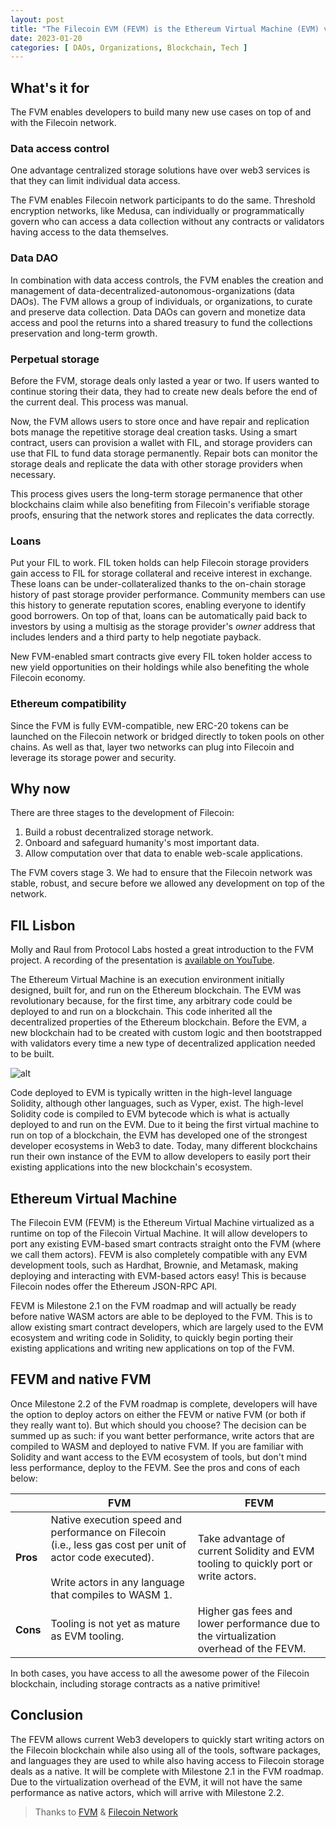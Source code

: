 ```yaml
---
layout: post
title: "The Filecoin EVM (FEVM) is the Ethereum Virtual Machine (EVM) virtualized as a runtime on top of the Filecoin Virtual Machine (FVM). Before understanding the FEVM you must be familiar with the regular EVM."
date: 2023-01-20
categories: [ DAOs, Organizations, Blockchain, Tech ]
---
```


## What's it for

The FVM enables developers to build many new use cases on top of and with the Filecoin network.

### Data access control

One advantage centralized storage solutions have over web3 services is that they can limit individual data access.

The FVM enables Filecoin network participants to do the same. Threshold encryption networks, like Medusa, can individually or programmatically govern who can access a data collection without any contracts or validators having access to the data themselves.

### Data DAO

In combination with data access controls, the FVM enables the creation and management of data-decentralized-autonomous-organizations (data DAOs). The FVM allows a group of individuals, or organizations, to curate and preserve data collection. Data DAOs can govern and monetize data access and pool the returns into a shared treasury to fund the collections preservation and long-term growth.

### Perpetual storage

Before the FVM, storage deals only lasted a year or two. If users wanted to continue storing their data, they had to create new deals before the end of the current deal. This process was manual.

Now, the FVM allows users to store once and have repair and replication bots manage the repetitive storage deal creation tasks. Using a smart contract, users can provision a wallet with FIL, and storage providers can use that FIL to fund data storage permanently. Repair bots can monitor the storage deals and replicate the data with other storage providers when necessary.

This process gives users the long-term storage permanence that other blockchains claim while also benefiting from Filecoin's verifiable storage proofs, ensuring that the network stores and replicates the data correctly.

### Loans

Put your FIL to work. FIL token holds can help Filecoin storage providers gain access to FIL for storage collateral and receive interest in exchange. These loans can be under-collateralized thanks to the on-chain storage history of past storage provider performance. Community members can use this history to generate reputation scores, enabling everyone to identify good borrowers. On top of that, loans can be automatically paid back to investors by using a multisig as the storage provider's _owner_ address that includes lenders and a third party to help negotiate payback.

New FVM-enabled smart contracts give every FIL token holder access to new yield opportunities on their holdings while also benefiting the whole Filecoin economy.

### Ethereum compatibility

Since the FVM is fully EVM-compatible, new ERC-20 tokens can be launched on the Filecoin network or bridged directly to token pools on other chains. As well as that, layer two networks can plug into Filecoin and leverage its storage power and security.

## Why now

There are three stages to the development of Filecoin:

1. Build a robust decentralized storage network.
1. Onboard and safeguard humanity's most important data.
1. Allow computation over that data to enable web-scale applications.

The FVM covers stage 3. We had to ensure that the Filecoin network was stable, robust, and secure before we allowed any development on top of the network.

## FIL Lisbon

Molly and Raul from Protocol Labs hosted a great introduction to the FVM project. A recording of the presentation is [available on YouTube](https://www.youtube.com/watch?v=EqLlyJ13DLY).


The Ethereum Virtual Machine is an execution environment initially designed, built for, and run on the Ethereum blockchain. The EVM was revolutionary because, for the first time, any arbitrary code could be deployed to and run on a blockchain. This code inherited all the decentralized properties of the Ethereum blockchain. Before the EVM, a new blockchain had to be created with custom logic and then bootstrapped with validators every time a new type of decentralized application needed to be built.

![alt](https://user-images.githubusercontent.com/310223/150043037-d17ca5d3-f21c-4afc-850c-968807014524.png)

Code deployed to EVM is typically written in the high-level language Solidity, although other languages, such as Vyper, exist. The high-level Solidity code is compiled to EVM bytecode which is what is actually deployed to and run on the EVM. Due to it being the first virtual machine to run on top of a blockchain, the EVM has developed one of the strongest developer ecosystems in Web3 to date. Today, many different blockchains run their own instance of the EVM to allow developers to easily port their existing applications into the new blockchain's ecosystem.

## Ethereum Virtual Machine

The Filecoin EVM (FEVM) is the Ethereum Virtual Machine virtualized as a runtime on top of the Filecoin Virtual Machine. It will allow developers to port any existing EVM-based smart contracts straight onto the FVM (where we call them actors). FEVM is also completely compatible with any EVM development tools, such as Hardhat, Brownie, and Metamask, making deploying and interacting with EVM-based actors easy! This is because Filecoin nodes offer the Ethereum JSON-RPC API.

FEVM is Milestone 2.1 on the FVM roadmap and will actually be ready before native WASM actors are able to be deployed to the FVM. This is to allow existing smart contract developers, which are largely used to the EVM ecosystem and writing code in Solidity, to quickly begin porting their existing applications and writing new applications on top of the FVM.

## FEVM and native FVM

Once Milestone 2.2 of the FVM roadmap is complete, developers will have the option to deploy actors on either the FEVM or native FVM (or both if they really want to). But which should you choose? The decision can be summed up as such: if you want better performance, write actors that are compiled to WASM and deployed to native FVM. If you are familiar with Solidity and want access to the EVM ecosystem of tools, but don't mind less performance, deploy to the FEVM. See the pros and cons of each below:

| &nbsp; | FVM | FEVM |
| ------ | --- | ---- |
| **Pros** | Native execution speed and performance on Filecoin (i.e., less gas cost per unit of actor code executed).<br><br>Write actors in any language that compiles to WASM 1. | Take advantage of current Solidity and EVM tooling to quickly port or write actors. |
| **Cons** | Tooling is not yet as mature as EVM tooling. | Higher gas fees and lower performance due to the virtualization overhead of the FEVM. |

In both cases, you have access to all the awesome power of the Filecoin blockchain, including storage contracts as a native primitive!

## Conclusion

The FEVM allows current Web3 developers to quickly start writing actors on the Filecoin blockchain while also using all of the tools, software packages, and languages they are used to while also having access to Filecoin storage deals as a native. It will be complete with Milestone 2.1 in the FVM roadmap. Due to the virtualization overhead of the EVM, it will not have the same performance as native actors, which will arrive with Milestone 2.2.

> Thanks to [FVM](https://fvm.filecoin.io) & [Filecoin Network](https://filecoin.io)